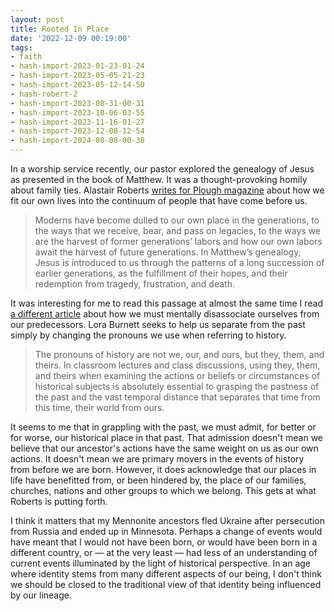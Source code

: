 ```yaml
---
layout: post
title: Rooted In Place
date: '2022-12-09 00:19:00'
tags:
- faith
- hash-import-2023-01-23-01-24
- hash-import-2023-05-05-21-23
- hash-import-2023-05-12-14-50
- hash-robert-2
- hash-import-2023-08-31-00-31
- hash-import-2023-10-06-03-55
- hash-import-2023-11-16-01-27
- hash-import-2023-12-08-12-54
- hash-import-2024-08-08-00-38
---
```


In a worship service recently, our pastor explored the genealogy of Jesus as presented in the book of Matthew. It was a thought-provoking homily about family ties. Alastair Roberts [writes for Plough magazine](https://www.plough.com/en/topics/faith/bible-studies/decoding-the-bibles-begats) about how we fit our own lives into the continuum of people that have come before us.

> Moderns have become dulled to our own place in the generations, to the ways that we receive, bear, and pass on legacies, to the ways we are the harvest of former generations’ labors and how our own labors await the harvest of future generations. In Matthew’s genealogy, Jesus is introduced to us through the patterns of a long succession of earlier generations, as the fulfillment of their hopes, and their redemption from tragedy, frustration, and death.

It was interesting for me to read this passage at almost the same time I read [a different article](https://www.arcdigital.media/p/understanding-history-depends-on) about how we must mentally disassociate ourselves from our predecessors. Lora Burnett seeks to help us separate from the past simply by changing the pronouns we use when referring to history.

> The pronouns of history are not we, our, and ours, but they, them, and theirs. In classroom lectures and class discussions, using they, them, and theirs when examining the actions or beliefs or circumstances of historical subjects is absolutely essential to grasping the pastness of the past and the vast temporal distance that separates that time from this time, their world from ours.

It seems to me that in grappling with the past, we must admit, for better or for worse, our historical place in that past. That admission doesn't mean we believe that our ancestor's actions have the same weight on us as our own actions. It doesn't mean we are primary movers in the events of history from before we are born. However, it does acknowledge that our places in life have benefitted from, or been hindered by, the place of our families, churches, nations and other groups to which we belong. This gets at what Roberts is putting forth.

I think it matters that my Mennonite ancestors fled Ukraine after persecution from Russia and ended up in Minnesota. Perhaps a change of events would have meant that I would not have been born, or would have been born in a different country, or — at the very least — had less of an understanding of current events illuminated by the light of historical perspective. In an age where identity stems from many different aspects of our being, I don't think we should be closed to the traditional view of that identity being influenced by our lineage.

